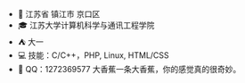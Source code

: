 - :office: 江苏省 镇江市 京口区
- :mortar_board: 江苏大学计算机科学与通讯工程学院
- :tent: 大一
- :computer: 技能：C/C++，PHP, Linux, HTML/CSS
- :revolving_hearts: QQ：1272369577
大香蕉一条大香蕉，你的感觉真的很奇妙。
